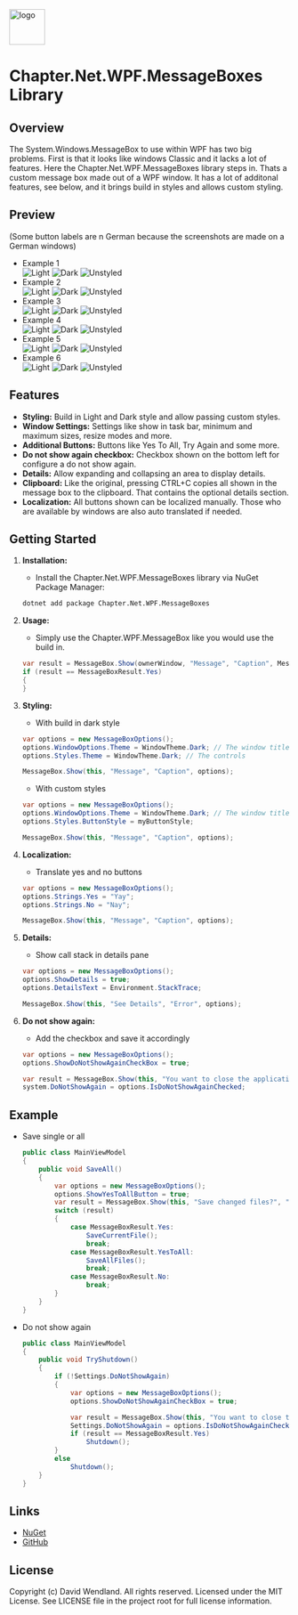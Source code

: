 <img src="https://raw.githubusercontent.com/dwndland/Chapter.Net.WPF.MessageBoxes/master/Icon.png" alt="logo" width="64"/>

# Chapter.Net.WPF.MessageBoxes Library

## Overview
The System.Windows.MessageBox to use within WPF has two big problems. First is that it looks like windows Classic and it lacks a lot of features.
Here the Chapter.Net.WPF.MessageBoxes library steps in. Thats a custom message box made out of a WPF window. It has a lot of additonal features, see below, and it brings build in styles and allows custom styling.

## Preview
(Some button labels are n German because the screenshots are made on a German windows)
* Example 1  
![Light](https://raw.githubusercontent.com/dwndland/Chapter.Net.WPF.MessageBoxes/master/Images/1_Light.png) ![Dark](https://raw.githubusercontent.com/dwndland/Chapter.Net.WPF.MessageBoxes/master/Images/1_Dark.png) ![Unstyled](https://raw.githubusercontent.com/dwndland/Chapter.Net.WPF.MessageBoxes/master/Images/1_Native.png)
* Example 2  
![Light](https://raw.githubusercontent.com/dwndland/Chapter.Net.WPF.MessageBoxes/master/Images/2_Light.png) ![Dark](https://raw.githubusercontent.com/dwndland/Chapter.Net.WPF.MessageBoxes/master/Images/2_Dark.png) ![Unstyled](https://raw.githubusercontent.com/dwndland/Chapter.Net.WPF.MessageBoxes/master/Images/2_Native.png)
* Example 3  
![Light](https://raw.githubusercontent.com/dwndland/Chapter.Net.WPF.MessageBoxes/master/Images/3_Light.png) ![Dark](https://raw.githubusercontent.com/dwndland/Chapter.Net.WPF.MessageBoxes/master/Images/3_Dark.png) ![Unstyled](https://raw.githubusercontent.com/dwndland/Chapter.Net.WPF.MessageBoxes/master/Images/3_Native.png)
* Example 4  
![Light](https://raw.githubusercontent.com/dwndland/Chapter.Net.WPF.MessageBoxes/master/Images/4_Light.png) ![Dark](https://raw.githubusercontent.com/dwndland/Chapter.Net.WPF.MessageBoxes/master/Images/4_Dark.png) ![Unstyled](https://raw.githubusercontent.com/dwndland/Chapter.Net.WPF.MessageBoxes/master/Images/4_Native.png)
* Example 5  
![Light](https://raw.githubusercontent.com/dwndland/Chapter.Net.WPF.MessageBoxes/master/Images/5_Light.png) ![Dark](https://raw.githubusercontent.com/dwndland/Chapter.Net.WPF.MessageBoxes/master/Images/5_Dark.png) ![Unstyled](https://raw.githubusercontent.com/dwndland/Chapter.Net.WPF.MessageBoxes/master/Images/5_Native.png)
* Example 6  
![Light](https://raw.githubusercontent.com/dwndland/Chapter.Net.WPF.MessageBoxes/master/Images/6_Light.png) ![Dark](https://raw.githubusercontent.com/dwndland/Chapter.Net.WPF.MessageBoxes/master/Images/6_Dark.png) ![Unstyled](https://raw.githubusercontent.com/dwndland/Chapter.Net.WPF.MessageBoxes/master/Images/6_Native.png)

## Features
- **Styling:** Build in Light and Dark style and allow passing custom styles.
- **Window Settings:** Settings like show in task bar, minimum and maximum sizes, resize modes and more.
- **Additional Buttons:** Buttons like Yes To All, Try Again and some more.
- **Do not show again checkbox:** Checkbox shown on the bottom left for configure a do not show again.
- **Details:** Allow expanding and collapsing an area to display details.
- **Clipboard:** Like the original, pressing CTRL+C copies all shown in the message box to the clipboard. That contains the optional details section.
- **Localization:** All buttons shown can be localized manually. Those who are available by windows are also auto translated if needed.

## Getting Started

1. **Installation:**
    - Install the Chapter.Net.WPF.MessageBoxes library via NuGet Package Manager:
    ```bash
    dotnet add package Chapter.Net.WPF.MessageBoxes
    ```

2. **Usage:**
    - Simply use the Chapter.WPF.MessageBox like you would use the build in.
    ```csharp
    var result = MessageBox.Show(ownerWindow, "Message", "Caption", MessageBoxButtons.YesNo);
    if (result == MessageBoxResult.Yes)
    {
    }
    ```

3. **Styling:**
    - With build in dark style
    ```csharp
    var options = new MessageBoxOptions();
    options.WindowOptions.Theme = WindowTheme.Dark; // The window title bar
    options.Styles.Theme = WindowTheme.Dark; // The controls
    
    MessageBox.Show(this, "Message", "Caption", options);
    ```
    - With custom styles
    ```csharp
    var options = new MessageBoxOptions();
    options.WindowOptions.Theme = WindowTheme.Dark; // The window title bar
    options.Styles.ButtonStyle = myButtonStyle;
    
    MessageBox.Show(this, "Message", "Caption", options);
    ```

4. **Localization:**
    - Translate yes and no buttons
    ```csharp
    var options = new MessageBoxOptions();
    options.Strings.Yes = "Yay";
    options.Strings.No = "Nay";
    
    MessageBox.Show(this, "Message", "Caption", options);
    ```

5. **Details:**
    - Show call stack in details pane
    ```csharp
    var options = new MessageBoxOptions();
    options.ShowDetails = true;
    options.DetailsText = Environment.StackTrace;
    
    MessageBox.Show(this, "See Details", "Error", options);
    ```

6. **Do not show again:**
    - Add the checkbox and save it accordingly
    ```csharp
    var options = new MessageBoxOptions();
    options.ShowDoNotShowAgainCheckBox = true;
    
    var result = MessageBox.Show(this, "You want to close the application?", "Close", options);
    system.DoNotShowAgain = options.IsDoNotShowAgainChecked;
    ```

## Example
- Save single or all
    ```csharp
    public class MainViewModel
    {
        public void SaveAll()
        {
            var options = new MessageBoxOptions();
            options.ShowYesToAllButton = true;
            var result = MessageBox.Show(this, "Save changed files?", "Save", MessageBoxButtons.YesNo, options);
            switch (result)
            {
                case MessageBoxResult.Yes:
                    SaveCurrentFile();
                    break;
                case MessageBoxResult.YesToAll:
                    SaveAllFiles();
                    break;
                case MessageBoxResult.No:
                    break;
            }
        }
    }
    ```

- Do not show again
    ```csharp
    public class MainViewModel
    {
        public void TryShutdown()
        {
            if (!Settings.DoNotShowAgain)
            {
                var options = new MessageBoxOptions();
                options.ShowDoNotShowAgainCheckBox = true;
    
                var result = MessageBox.Show(this, "You want to close the application?", "Close", options);
                Settings.DoNotShowAgain = options.IsDoNotShowAgainChecked;
                if (result == MessageBoxResult.Yes)
                    Shutdown();
            }
            else
                Shutdown();
        }
    }
    ```

## Links
* [NuGet](https://www.nuget.org/packages/Chapter.Net.WPF.MessageBoxes)
* [GitHub](https://github.com/dwndland/Chapter.Net.WPF.MessageBoxes)

## License
Copyright (c) David Wendland. All rights reserved.
Licensed under the MIT License. See LICENSE file in the project root for full license information.
